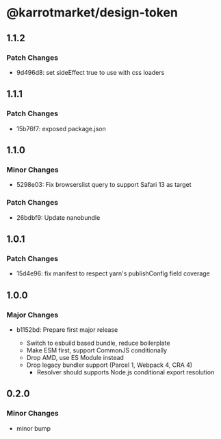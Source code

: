 # @karrotmarket/design-token

## 1.1.2

### Patch Changes

- 9d496d8: set sideEffect true to use with css loaders

## 1.1.1

### Patch Changes

- 15b76f7: exposed package.json

## 1.1.0

### Minor Changes

- 5298e03: Fix browserslist query to support Safari 13 as target

### Patch Changes

- 26bdbf9: Update nanobundle

## 1.0.1

### Patch Changes

- 15d4e96: fix manifest to respect yarn's publishConfig field coverage

## 1.0.0

### Major Changes

- b1152bd: Prepare first major release

  - Switch to esbuild based bundle, reduce boilerplate
  - Make ESM first, support CommonJS conditionally
  - Drop AMD, use ES Module instead
  - Drop legacy bundler support (Parcel 1, Webpack 4, CRA 4)
    - Resolver should supports Node.js conditional export resolution

## 0.2.0

### Minor Changes

- minor bump
